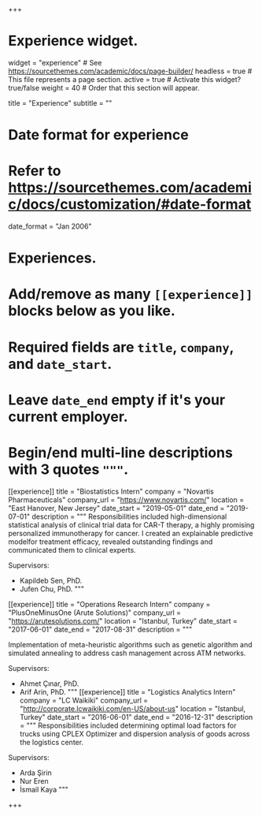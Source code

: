 +++
# Experience widget.
widget = "experience"  # See https://sourcethemes.com/academic/docs/page-builder/
headless = true  # This file represents a page section.
active = true  # Activate this widget? true/false
weight = 40  # Order that this section will appear.

title = "Experience"
subtitle = ""

# Date format for experience
#   Refer to https://sourcethemes.com/academic/docs/customization/#date-format
date_format = "Jan 2006"

# Experiences.
#   Add/remove as many `[[experience]]` blocks below as you like.
#   Required fields are `title`, `company`, and `date_start`.
#   Leave `date_end` empty if it's your current employer.
#   Begin/end multi-line descriptions with 3 quotes `"""`.
[[experience]]
  title = "Biostatistics Intern"
  company = "Novartis Pharmaceuticals"
  company_url = "https://www.novartis.com/"
  location = "East Hanover, New Jersey"
  date_start = "2019-05-01"
  date_end = "2019-07-01"
  description = """
  Responsibilities included high-dimensional  statistical  analysis  of  clinical trial data for CAR-T  therapy,  a  highly  promising  personalized  immunotherapy for cancer. I created an explainable predictive modelfor treatment efficacy, revealed outstanding findings and communicated them to clinical experts.

  Supervisors:
  * Kapildeb Sen, PhD.
  * Jufen Chu, PhD.
  """

[[experience]]
  title = "Operations Research Intern"
  company = "PlusOneMinusOne (Arute Solutions)"
  company_url = "https://arutesolutions.com/"
  location = "Istanbul, Turkey"
  date_start = "2017-06-01"
  date_end = "2017-08-31"
  description = """

  Implementation of meta-heuristic algorithms such as genetic algorithm and simulated annealing to address cash management across ATM networks.

  Supervisors:
  * Ahmet Çınar, PhD.
  * Arif Arin, PhD.
"""
[[experience]]
  title = "Logistics Analytics Intern"
  company = "LC Waikiki"
  company_url = "http://corporate.lcwaikiki.com/en-US/about-us"
  location = "Istanbul, Turkey"
  date_start = "2016-06-01"
  date_end = "2016-12-31"
  description = """ Responsibilities included determining optimal load factors for trucks using CPLEX Optimizer and dispersion analysis of goods across the logistics center.

  Supervisors:
  * Arda Şirin
  * Nur Eren
  * İsmail Kaya
  """

+++
